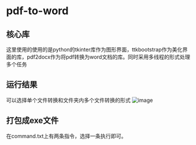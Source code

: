 # pdf-to-word

## 核心库
这里使用的使用的是python的tkinter库作为图形界面，ttkbootstrap作为美化界面的库，pdf2docx作为将pdf转换为word文档的库。同时采用多线程的形式处理多个任务

## 运行结果

可以选择单个文件转换和文件夹内多个文件转换的形式
![image](https://user-images.githubusercontent.com/78332649/179391576-5d8007f8-3a22-4c0b-b89e-10806fc5cc83.png)

## 打包成exe文件
在command.txt上有两条指令，选择一条执行即可。
